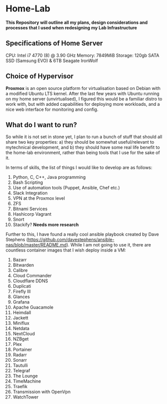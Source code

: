 # Home-Lab

**This Repository will outline all my plans, design considerations and processes that I used when redesigning my Lab Infrastructure**

## Specifications of Home Server

CPU: Intel i7 4770 (8) @ 3.90 GHz
Memory: 7849MiB
Storage: 120gb SATA SSD (Samsung EVO) & 6TB Seagate IronWolf

## Choice of Hypervisor
**Proxmox** is an open source platform for virtualisation based on Debian with a modified Ubuntu LTS kernel. After the last few years with Ubuntu running on my home server (unvirtualised), I figured this would be a familiar distro to work with, but with added capabilities for deploying more workloads, and a nice web interface for monitoring and config.

## What do I want to run?
So while it is not set in stone yet, I plan to run a bunch of stuff that should all share two key properties: 
a) they should be somewhat useful/relevant to mytechnical development, and 
b) they should have some real life benefit to the home-lab environment, rather than being tools that I use for the sake of it.

In terms of skills, the list of things I would like to develop are as follows:
1. Python, C, C++, Java programming
2. Bash Scripting
3. Use of automation tools (Puppet, Ansible, Chef etc.)
4. Slack Integration
5. VPN at the Proxmox level
6. ZFS
7. Bitnami Services
8. Hashicorp Vagrant
9. Snort
10. Stackify? **Needs more research**

Further to this, I have found a really cool ansible playbook created by Dave Stephens (https://github.com/davestephens/ansible-nas/blob/master/README.md). While I am not going to use it, there are countless container images that I wish deploy inside a VM:
1. Bazarr
2. Bitwarden
3. Calibre
4. Cloud Commander
5. Cloudflare DDNS
6. Duplicati
7. Firefly III
8. Glances
9. Grafana
10. Apache Guacamole
11. Heimdall
12. Jackett
13. Miniflux
14. Netdata
15. NextCloud
16. NZBget
17. Plex
18. Portainer
19. Radarr
20. Sonarr
21. Tautulli
22. Telegraf
23. The Lounge
24. TimeMachine
25. Traefik
26. Transmission with OpenVpn
27. WatchTower
